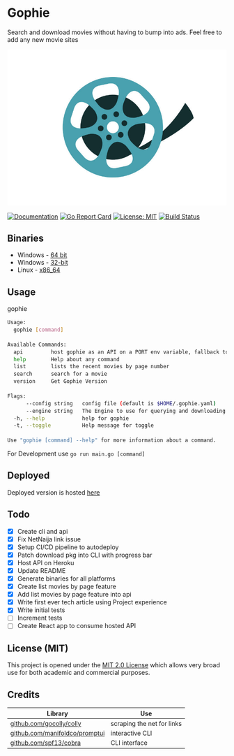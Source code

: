 # Gophie

Search and download movies without having to bump into ads. Feel free to add any new movie sites

![Demo](assets/reel.jpeg)

[![Documentation](https://img.shields.io/badge/godoc-reference-blue.svg?style=flat-square)](https://godoc.org/github.com/bisoncorps/gophie)
[![Go Report Card](https://goreportcard.com/badge/github.com/bisoncorps/gophie)](https://goreportcard.com/report/github.com/bisoncorps/gophie)
[![License: MIT](https://img.shields.io/badge/License-MIT-yellow.svg)](https://opensource.org/licenses/MIT)
[![Build Status](https://travis-ci.org/bisoncorps/gophie.svg?branch=master)](https://travis-ci.org/bisoncorps/gophie)

## Binaries

- Windows - [64 bit](bin/windows/64-bit/gophie)
- Windows - [32-bit](bin/windows/32-bit/gophie)
- Linux - [x86_64](bin/linux/x86-64/gophie)

## Usage

gophie

```bash
Usage:
  gophie [command]

Available Commands:
  api         host gophie as an API on a PORT env variable, fallback to set argument                                                                
  help        Help about any command
  list        lists the recent movies by page number
  search      search for a movie
  version     Get Gophie Version

Flags:
      --config string   config file (default is $HOME/.gophie.yaml)
      --engine string   The Engine to use for querying and downloading (default "NetNaija")                                                         
  -h, --help            help for gophie
  -t, --toggle          Help message for toggle

Use "gophie [command] --help" for more information about a command.
```

For Development use `go run main.go [command]`

## Deployed

Deployed version is hosted [here](https://gophie.herokuapp.com)

## Todo 

- [x] Create cli and api
- [x] Fix NetNaija link issue
- [x] Setup CI/CD pipeline to autodeploy
- [x] Patch download pkg into CLI with progress bar
- [x] Host API on Heroku
- [x] Update README
- [x] Generate binaries for all platforms
- [x] Create list movies by page feature
- [x] Add list movies by page feature into api
- [x] Write first ever tech article using Project experience
- [x] Write initial tests
- [ ] Increment tests
- [ ] Create React app to consume hosted API

## License (MIT)

This project is opened under the [MIT 2.0 License](https://github.com/bisoncorps/gophie/blob/master/LICENSE) which allows very broad use for both academic and commercial purposes.


## Credits
Library | Use
------- | -----
[github.com/gocolly/colly](https://github.com/gocolly/colly) | scraping the net for links
[github.com/manifoldco/promptui](https://github.com/manifoldco/promptui/) | interactive CLI
[github.com/spf13/cobra](https://github.com/spf13/cobra) | CLI interface
